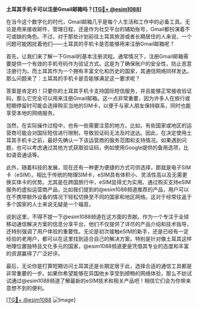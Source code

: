 **土耳其手机卡可以注册Gmail邮箱吗？[[TG💪+ @esim1088](https://t.me/s/esim1088)]**

在当今这个数字化的时代，Gmail邮箱几乎是每个人生活和工作中的必备工具。无论是用来接收邮件、管理日程，还是作为社交平台的辅助账号，Gmail都扮演着不可或缺的角色。不过，对于那些计划前往土耳其旅游或者长期居住的人来说，一个问题可能困扰着他们——土耳其的手机卡是否能够用来注册Gmail邮箱呢？

首先，让我们来了解一下Gmail的基本注册流程。通常情况下，注册Gmail邮箱需要提供一个有效的手机号码作为验证方式。这是为了确保账户的安全性，防止恶意注册行为。而土耳其作为一个拥有丰富文化和历史的国家，其通信网络同样发达。那么问题来了：土耳其的手机卡是否能够满足这一要求呢？

答案是肯定的！只要你的土耳其手机卡支持国际短信服务，并且能够正常接收验证码，那么它完全可以用来注册Gmail邮箱。这一点非常重要，因为许多人在旅行或短期停留时可能会选择购买当地的SIM卡，以便于与家人朋友保持联系，同时也能享受本地的网络服务。

当然，在实际操作过程中，也有一些需要注意的地方。比如，有些国家或地区的运营商可能会对国际短信进行限制，导致验证码无法及时送达。因此，在决定使用土耳其手机卡之前，最好先确认一下该运营商的服务范围和支持情况。如果遇到问题，也可以考虑通过其他方式获取验证码，例如使用Google提供的备用选项，比如语音通话等。

此外，随着科技的发展，现在还有一种更为便捷的方式可供选择，那就是电子SIM卡（eSIM）。相比于传统的物理SIM卡，eSIM具有体积小、灵活性高以及无需更换实体卡的优势。尤其是在跨国旅行中，eSIM显得尤为实用。通过购买支持eSIM服务的虚拟运营商产品，比如我们提到的@esim1088频道推荐的产品，用户可以在不携带额外设备的情况下轻松切换至不同的国家和地区网络。这对于经常往返于多个国家的人士来说无疑是一个福音。

说到这里，不得不提一下@esim1088频道在这方面的贡献。作为一个专注于全球移动通信解决方案的信息分享平台，他们不仅提供了详尽的产品介绍和技术指导，还特别强调了用户体验的重要性。无论是初次接触eSIM的新手，还是已经有一定经验的老用户，都可以在这里找到适合自己的解决方案。特别是针对像土耳其这样地理位置独特且文化多元的国家，@esim1088频道更是凭借其专业的态度和丰富的资源赢得了广泛好评。

最后，无论你是打算短期访问土耳其还是长期定居于此，选择合适的通信工具都是非常重要的一步。如果你希望能够在异国他乡享受到顺畅的网络体验，那么不妨试试通过@esim1088频道了解最新的eSIM技术和相关产品吧！相信它们会为你带来意想不到的便利。

[[TG💪+ @esim1088](https://t.me/s/esim1088) ![Image](https://i.postimg.cc/4NQfJmqS/Snipaste-2025-05-13-00-14-12.png)]